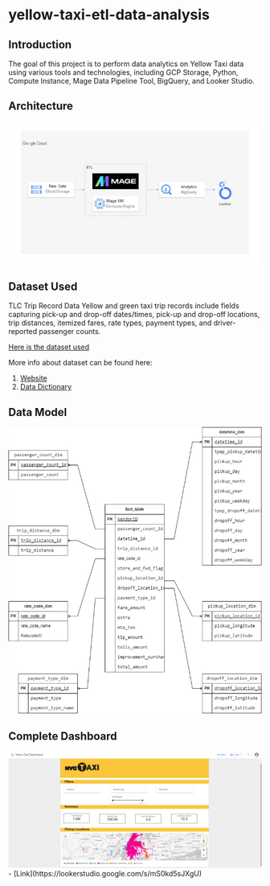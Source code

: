 # yellow-taxi-etl-data-analysis

## Introduction

The goal of this project is to perform data analytics on Yellow Taxi data using various tools and technologies, including GCP Storage, Python, Compute Instance, Mage Data Pipeline Tool, BigQuery, and Looker Studio.

## Architecture 
<img src="architecture.jpg">

## Dataset Used
TLC Trip Record Data
Yellow and green taxi trip records include fields capturing pick-up and drop-off dates/times, pick-up and drop-off locations, trip distances, itemized fares, rate types, payment types, and driver-reported passenger counts. 

[Here is the dataset used](https://github.com/Sokhaba/yellow-taxi-etl-data-analysis/blob/main/data/yellow_taxi_data.csv)

More info about dataset can be found here:
1. [Website](https://www.nyc.gov/site/tlc/about/tlc-trip-record-data.page)
2. [Data Dictionary](https://www.nyc.gov/assets/tlc/downloads/pdf/data_dictionary_trip_records_y)

## Data Model
<img src="data_model.jpg">

## Complete Dashboard
<img src="dashboard_img.png">
- [Link](https://lookerstudio.google.com/s/mS0kd5sJXgU)
